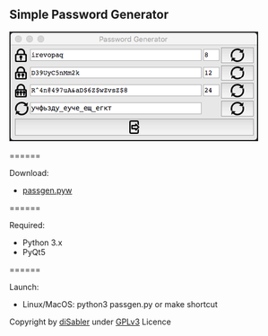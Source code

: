 Simple Password Generator
------

![PassGen](https://raw.githubusercontent.com/disabler/passgen3/master/screenshots/passgen.png)

======

Download:
* [passgen.pyw](https://raw.githubusercontent.com/disabler/passgen3/master/passgen.pyw)

======

Required:
* Python 3.x
* PyQt5

======

Launch:
* Linux/MacOS: python3 passgen.py or make shortcut

Copyright by [diSabler](http://dsy.name) under [GPLv3](http://www.gnu.org/licenses/gpl.txt) Licence
